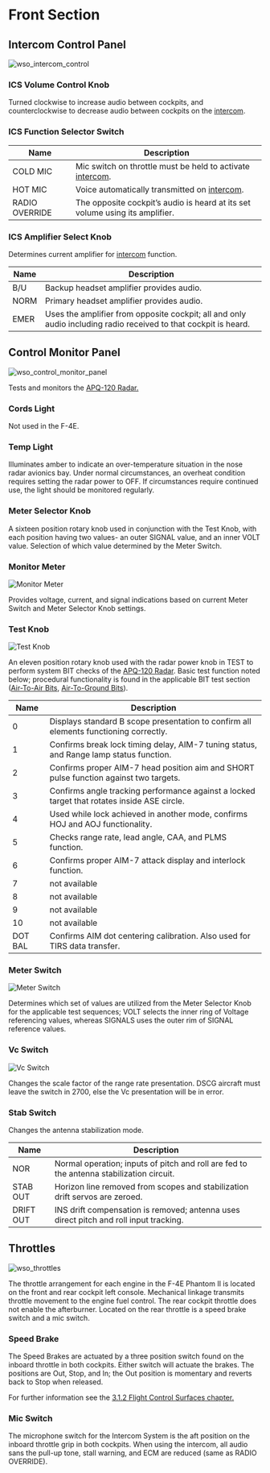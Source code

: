 # Front Section

## Intercom Control Panel

![wso_intercom_control](../../../img/wso_intercom_control.jpg)

### ICS Volume Control Knob

Turned clockwise to increase audio between cockpits, and counterclockwise to
decrease audio between cockpits on the [intercom](../../../systems/nav_com/intercom.md).

### ICS Function Selector Switch

| Name           | Description                                                                                       |
|----------------|---------------------------------------------------------------------------------------------------|
| COLD MIC       | Mic switch on throttle must be held to activate [intercom](../../../systems/nav_com/intercom.md). |
| HOT MIC        | Voice automatically transmitted on [intercom](../../../systems/nav_com/intercom.md).              |
| RADIO OVERRIDE | The opposite cockpit’s audio is heard at its set volume using its amplifier.                      |

### ICS Amplifier Select Knob

Determines current amplifier for [intercom](../../../systems/nav_com/intercom.md) function.

| Name | Description                                                                                                     |
|------|-----------------------------------------------------------------------------------------------------------------|
| B/U  | Backup headset amplifier provides audio.                                                                        |
| NORM | Primary headset amplifier provides audio.                                                                       |
| EMER | Uses the amplifier from opposite cockpit; all and only audio including radio received to that cockpit is heard. |

## Control Monitor Panel

![wso_control_monitor_panel](../../../img/wso_control_monitor_panel.jpg)

Tests and monitors the [APQ-120 Radar.](../../../systems/radar.md)

### Cords Light

Not used in the F-4E.

### Temp Light

Illuminates amber to indicate an over-temperature situation in the nose radar
avionics bay. Under normal circumstances, an overheat condition requires setting
the radar power to OFF. If circumstances require continued use, the light should
be monitored regularly.

### Meter Selector Knob

A sixteen position rotary knob used in conjunction with the Test Knob, with each
position having two values- an outer SIGNAL value, and an inner VOLT value.
Selection of which value determined by the Meter Switch.

### Monitor Meter

![Monitor Meter](../../../img/wso_radar_monitor_meter.jpg)

Provides voltage, current, and signal indications based on current Meter Switch
and Meter Selector Knob settings.

### Test Knob

![Test Knob](../../../img/wso_radar_test_knob.jpg)

An eleven position rotary knob used with the radar power knob in TEST to perform
system BIT checks of the [APQ-120 Radar](../../../systems/radar.md).
Basic test function noted below;
procedural functionality is found in the applicable BIT test section
([Air-To-Air Bits](../../../procedures/bit_tests/radar_air_to_air.md),
[Air-To-Ground Bits](../../../procedures/bit_tests/radar_air_to_ground.md)).

| Name    | Description                                                                                 |
|---------|---------------------------------------------------------------------------------------------|
| 0       | Displays standard B scope presentation to confirm all elements functioning correctly.       |
| 1       | Confirms break lock timing delay, AIM-7 tuning status, and Range lamp status function.      |
| 2       | Confirms proper AIM-7 head position aim and SHORT pulse function against two targets.       |
| 3       | Confirms angle tracking performance against a locked target that rotates inside ASE circle. |
| 4       | Used while lock achieved in another mode, confirms HOJ and AOJ functionality.               |
| 5       | Checks range rate, lead angle, CAA, and PLMS function.                                      |
| 6       | Confirms proper AIM-7 attack display and interlock function.                                |
| 7       | not available                                                                               |
| 8       | not available                                                                               |
| 9       | not available                                                                               |
| 10      | not available                                                                               |
| DOT BAL | Confirms AIM dot centering calibration. Also used for TIRS data transfer.                   |

### Meter Switch

![Meter Switch](../../../img/wso_radar_meter_switch.jpg)

Determines which set of values are utilized from the Meter Selector Knob for the
applicable test sequences; VOLT selects the inner ring of Voltage referencing
values, whereas SIGNALS uses the outer rim of SIGNAL reference values.

### Vc Switch

![Vc Switch](../../../img/wso_radar_vc_switch.jpg)

Changes the scale factor of the range rate presentation. DSCG aircraft must
leave the switch in 2700, else the Vc presentation will be in error.

### Stab Switch

Changes the antenna stabilization mode.

| Name      | Description                                                                              |
|-----------|------------------------------------------------------------------------------------------|
| NOR       | Normal operation; inputs of pitch and roll are fed to the antenna stabilization circuit. |
| STAB OUT  | Horizon line removed from scopes and stabilization drift servos are zeroed.              |
| DRIFT OUT | INS drift compensation is removed; antenna uses direct pitch and roll input tracking.    |

## Throttles

![wso_throttles](../../../img/wso_throttles.jpg)

The throttle arrangement for each engine in the F-4E Phantom II is located on the front and rear
cockpit left console. Mechanical linkage transmits throttle movement to the engine fuel control. The
rear cockpit throttle does not enable the afterburner. Located on the rear throttle is a speed brake
switch and a mic switch.

### Speed Brake

The Speed Brakes are actuated by a three position switch found on the inboard
throttle in both cockpits. Either switch will actuate the brakes. The positions
are Out, Stop, and In; the Out position is momentary and reverts back to Stop when released.

For further information see
the [3.1.2 Flight Control Surfaces chapter.](../../../systems/flight_controls_gear/flight_controls.md#speed-brakes)

### Mic Switch

The microphone switch for the Intercom System is the aft position on the inboard
throttle grip in both cockpits. When using the intercom, all audio sans the
pull-up tone, stall warning, and ECM are reduced (same as RADIO OVERRIDE).
